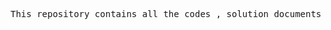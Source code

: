 <pre>This repository contains all the codes , solution documents , problem statements of all Case studies in all Modules and Final Project of a PySpark Certification Training offered by Edureka.Problem statements of Case studies and Final Project are of industry standard.I enjoyed the training.Hope that repository will help Pyspark Learners !!</pre>

